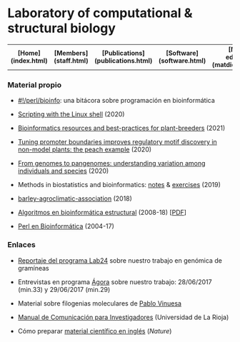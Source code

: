 
# Laboratory of computational & structural biology


<table align="center" width=100%>
  <tr>
    <td align="center"><b>[Home](index.html)</b></td>
    <td align="center"><b>[Members](staff.html)</b></td>
    <td align="center"><b>[Publications](publications.html)</b></td>
    <td align="center"><b>[Software](software.html)</b></td>
    <td align="center"><b>[Material educativo](matdidactico.html)</b></td>
    <td align="center"><a href="http://www.eead.csic.es"><img src="pics/logoEEAD.jpeg"></a></td>
  </tr>
</table>


### Material propio

* [#!/perl/bioinfo](http://bioinfoperl.blogspot.com/): una bitácora sobre programación en bioinformática 

* [Scripting with the Linux shell](https://github.com/eead-csic-compbio/scripting_linux_shell) (2020)

* [Bioinformatics resources and best-practices for plant-breeders](https://eead-csic-compbio.github.io/bioinformatics/) (2021)

* [Tuning promoter boundaries improves regulatory motif discovery in non-model plants: the peach example](https://eead-csic-compbio.github.io/coexpression_motif_discovery/peach/Tutorial.html) (2020)

* [From genomes to pangenomes: understanding variation among individuals and species](http://eead-csic-compbio.github.io/get_homologues/tutorial/pangenome_tutorial.html) (2020)

* Methods in biostatistics and bioinformatics: [notes](https://github.com/eead-csic-compbio/biostats_bioinfo) & [exercises](https://github.com/eead-csic-compbio/methods_biostats_bioinfo) (2019)

* [barley-agroclimatic-association](https://eead-csic-compbio.github.io/barley-agroclimatic-association) (2018)

* [Algoritmos en bioinformática estructural](http://eead-csic-compbio.github.io/bioinformatica_estructural)
(2008-18) [[PDF](http://digital.csic.es/handle/10261/21892)]

* [Perl en Bioinformática](https://eead-csic-compbio.github.io/perl_bioinformatica/) (2004-17)
    
<!--[Alineamiento de secuencias, estructura secundaria, desorden y filogenias de
proteínas](http://www.eead.csic.es/compbio/material/alineafilog/) (2018)
[![](./pics/diskette.png)](http://digital.csic.es/handle/10261/117608) -->
<!--[Curso sobre modelado comparativo de proteínas](http://www.eead.csic.es/compbio/material/modelado_comparativo)
(2004-2013)
[![](./pics/diskette.png)](http://digital.csic.es/handle/10261/59335) -->
<!--[Computational analysis of regulatory
proteins](http://www.eead.csic.es/compbio/material/regulatory_proteins)
(2013) -->
<!--[Programación en clusters
Rocks](http://www.eead.csic.es/compbio/material/programacion_rocks)
(2007-11)
[Taller de (bio)Perl](http://www.eead.csic.es/compbio/material/bioperl/)
(2010)
[![](./pics/diskette.png)](http://digital.csic.es/handle/10261/19918)
[Paseo por la
bioinformática](http://www.eead.csic.es/compbio/material/paseo_bioinfo)
([Escuela Nacional Preparatoria](http://dgenp.unam.mx)/UNAM 2007)
[La filosofía *open source* en la
bioinformática](http://www.aragoninvestiga.org/La-filosofia-open-source-en-la-bioinformatica/)
(2009) -->

### Enlaces

* [Reportaje del programa Lab24](http://rtve.es/v/4467805?t=09m16s) sobre
nuestro trabajo en genómica de gramíneas 

* Entrevistas en programa [Ágora](https://www.cartv.es/aragonradio/programas/agora/podcast) sobre
nuestro trabajo: 28/06/2017 (min.33) y 29/06/2017 (min.29) 

* Material sobre filogenias moleculares de [Pablo Vinuesa](https://www.ccg.unam.mx/~vinuesa/Phylogeny_tutorials_PV.html)

<!--* Cómo llegar a [dedicarse a la ciencia](./papers/ComoSerCientifico2007.pdf) (de Fernando Valladares) -->

* [Manual de Comunicación para Investigadores](http://comunicaciencia.unirioja.es) (Universidad de La
Rioja)

* Cómo preparar [material científico en inglés](http://www.nature.com/scitable/ebooks/english-communication-for-scientists-14053993/contents)
(*Nature*)
